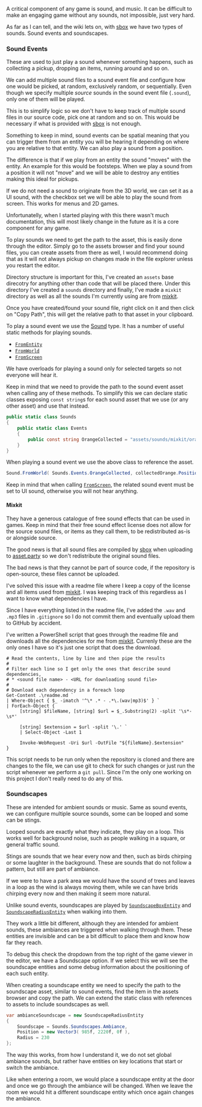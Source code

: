 A critical component of any game is sound, and music. It can be difficult to make an engaging game without any sounds, not impossible, just very hard.

As far as I can tell, and the wiki lets on, with [sbox](https://sbox.facepunch.com) we have two types of sounds. Sound events and soundscapes.

### Sound Events

These are used to just play a sound whenever something happens, such as collecting a pickup, dropping an items, running around and so on.

We can add multiple sound files to a sound event file and configure how one would be picked, at random, exclusively random, or sequentially. Even though we specify multiple _source_ sounds in the sound event file (`.sound`), only one of them will be played.

This is to simplify logic so we don't have to keep track of multiple sound files in our source code, pick one at random and so on. This would be necessary if what is provided with [sbox](https://sbox.facepunch.com) is not enough.

Something to keep in mind, sound events can be spatial meaning that you can trigger them from an entity you will be hearing it depending on where you are relative to that entity. We can also play a sound from a position.

The difference is that if we play from an entity the sound "moves" with the entity. An example for this would be footsteps. When we play a sound from a position it will not "move" and we will be able to destroy any entities making this ideal for pickups.

If we do not need a sound to originate from the 3D world, we can set it as a UI sound, with the checkbox set we will be able to play the sound from screen. This works for menus and 2D games.

Unfortunatelly, when I started playing with this there wasn't much documentation, this will most likely change in the future as it is a core component for any game.

To play sounds we need to get the path to the asset, this is easily done through the editor. Simply go to the assets browser and find your sound files, you can create assets from there as well, I would recommend doing that as it will not always pickup on changes made in the file explorer unless you restart the editor.

Directory structure is important for this, I've created an `assets` base direcotry for anything other than code that will be placed there. Under this directory I've created a `sounds` directory and finally, I've made a `mixkit` directory as well as all the sounds I'm currently using are from [mixkit](https://mixkit.co).

Once you have created/found your sound file, right click on it and then click on "Copy Path", this will get the relative path to that asset in your clipboard.

To play a sound event we use the [Sound](https://asset.party/api/Sandbox.Sound) type. It has a number of useful static methods for playing sounds.

* [`FromEntity`](https://asset.party/api/Sandbox.Sound.FromEntity(string,Entity))
* [`FromWorld`](https://asset.party/api/Sandbox.Sound.FromWorld(string,Vector3))
* [`FromScreen`](https://asset.party/api/Sandbox.Sound.FromScreen(string,float,float))

We have overloads for playing a sound only for selected targets so not everyone will hear it.

Keep in mind that we need to provide the path to the sound event asset when calling any of these methods. To simplify this we can declare static classes exposing `const string`s for each sound asset that we use (or any other asset) and use that instead.

```csharp
public static class Sounds
{
    public static class Events
    {
        public const string OrangeCollected = "assets/sounds/mixkit/orange-collected.sound";
    }
}
```

When playing a sound event we use the above class to reference the asset.

```csharp
Sound.FromWorld( Sounds.Events.OrangeCollected, collectedOrange.Position );
```

Keep in mind that when calling [`FromScreen`](https://asset.party/api/Sandbox.Sound.FromScreen(string,float,float)), the related sound event must be set to UI sound, otherwise you will not hear anything.

#### Mixkit

They have a generous catalogue of free sound effects that can be used in games. Keep in mind that their free sound effect license does not allow for the source sound files, or items as they call them, to be redistributed as-is or alongside source.

The good news is that all sound files are compiled by [sbox](https://sbox.facepunch.com) when uploading to [asset.party](https://asset.party) so we don't redistribute the original sound files.

The bad news is that they cannot be part of source code, if the repository is open-source, these files cannot be uploaded.

I've solved this issue with a readme file where I keep a copy of the license and all items used from [mixkit](https://mixkit.co). I was keeping track of this regardless as I want to know what dependencies I have.

Since I have everything listed in the readme file, I've added the `.wav` and `.mp3` files in `.gitignore` so I do not commit them and eventually upload them to GitHub by accident.

I've written a PowerShell script that goes through the readme file and downloads all the dependencies for me from [mixkit](https://mixkit.co). Currenly these are the only ones I have so it's just one script that does the download.

```pwsh
# Read the contents, line by line and then pipe the results
#
# Filter each line so I get only the ones that describe sound dependencies,
# * <sound file name> - <URL for downloading sound file>
#
# Download each dependency in a foreach loop
Get-Content .\readme.md `
| Where-Object { $_ -imatch '^\* .* - .*\.(wav|mp3)$' } `
| ForEach-Object {
     [string] $fileName, [string] $url = $_.Substring(2) -split '\s*-\s*'

     [string] $extension = $url -split '\.' `
     | Select-Object -Last 1

     Invoke-WebRequest -Uri $url -OutFile "${fileName}.$extension"
}
```

This script needs to be run only when the repository is cloned and there are changes to the file, we can use git to check for such changes or just run the script whenever we perform a `git pull`. Since I'm the only one working on this project I don't really need to do any of this.

### Soundscapes

These are intended for ambient sounds or music. Same as sound events, we can configure multiple source sounds, some can be looped and some can be stings.

Looped sounds are exactly what they indicate, they play on a loop. This works well for background noise, such as people walking in a square, or general traffic sound.

Stings are sounds that we hear every now and then, such as birds chirping or some laughter in the background. These are sounds that do not follow a pattern, but still are part of ambiance.

If we were to have a park area we would have the sound of trees and leaves in a loop as the wind is always moving them, while we can have brids chirping every now and then making it seem more natural.

Unlike sound events, soundscapes are played by [`SoundscapeBoxEntity`](https://asset.party/api/Sandbox.SoundscapeBoxEntity) and [`SoundscapeRadiusEntity`](https://asset.party/api/Sandbox.SoundscapeRadiusEntity) when walking into them.

They work a little bit different, although they are intended for ambient sounds, these ambiances are triggered when walking through them. These entities are invisible and can be a bit difficult to place them and know how far they reach.

To debug this check the dropdown from the top right of the game viewer in the editor, we have a Soundscape option. If we select this we will see the soundscape entities and some debug information about the positioning of each such entity.

When creating a soundscape entity we need to specify the path to the soundscape asset, similar to sound events, find the item in the assets browser and copy the path. We can extend the static class with references to assets to include soundscapes as well.

```csharp
var ambianceSoundscape = new SoundscapeRadiusEntity
{
    Soundscape = Sounds.Soundscapes.Ambiance,
    Position = new Vector3( 985f, 2220f, 0f ),
    Radius = 230
};
```

The way this works, from how I understand it, we do not set global ambiance sounds, but rather have entities on key locations that start or switch the ambiance.

Like when entering a room, we would place a soundscape entity at the door and once we go through the ambiance will be changed. When we leave the room we would hit a different soundscape entity which once again changes the ambiance.